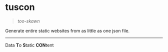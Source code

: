 # tuscon

> *too-skawn*

Generate entire static websites from as little as one json file.

---

Data **T**o **S**tatic **CON**tent
